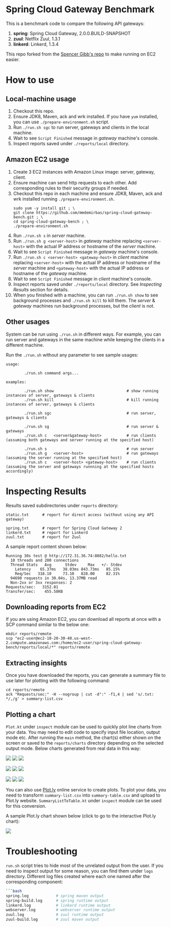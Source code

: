 Spring Cloud Gateway Benchmark
==============================

This is a benchmark code to compare the following API gateways:

1. **spring**: Spring Cloud Gateway, 2.0.0.BUILD-SNAPSHOT
2. **zuul**: Netflix Zuul, 1.3.1
3. **linkerd**: Linkerd, 1.3.4

This repo forked from the [Spencer Gibb's repo](https://github.com/spencergibb/spring-cloud-gateway-bench)
to make running on EC2 easier.



# How to use

## Local-machine usage

1. Checkout this repo.
2. Ensure JDK8, Maven, ack and wrk installed.
   If you have `yum` installed, you can use `./prepare-environment.sh` script.
3. Run `./run.sh sgc` to run server, gateways and clients in the local machine.
4. Wait to see `Script Finished` message in _gateway_ machine's console.
5. Inspect reports saved under `./reports/local` directory.



## Amazon EC2 usage

1.  Create 3 EC2 instances with Amazon Linux image: server, gateway, client.
2.  Ensure machine can send http requests to each other.
    Add corresponding rules to their security groups if needed.
3.  Checkout this repo in each machine and ensure JDK8, Maven, ack and wrk installed
    running `./prepare-environment.sh`.
    ```
    sudo yum -y install git ; \
    git clone https://github.com/mmdemirbas/spring-cloud-gateway-bench.git ; \
    cd spring-cloud-gateway-bench ; \
    ./prepare-environment.sh
    ```
4.  Run `./run.sh s` in _server_ machine.
5.  Run `./run.sh g <server-host>` in _gateway_ machine replacing
    `<server-host>` with the actual IP address or hostname of the _server_ machine.
6.  Wait to see `Script Finished` message in _gateway_ machine's console.
7.  Run `./run.sh c <server-host> <gateway-host>` in _client_ machine replacing
    `<server-host>` with the actual IP address or hostname of the _server_ machine and
    `<gateway-host>` with the actual IP address or hostname of the _gateway_ machine.
8.  Wait to see `Script Finished` message in _client_ machine's console.
9.  Inspect reports saved under `./reports/local` directory.
    See _Inspecting Results_ section for details.
10. When you finished with a machine, you can run `./run.sh show`
    to see background processes and `./run.sh kill` to kill them.
    The _server_ & _gateway_ machines run background processes, but the _client_ is not.


## Other usages

System can be run using `./run.sh` in different ways. For example, you can
run server and gateways in the same machine while keeping the clients in a
different machine.

Run the `./run.sh` without any parameter to see sample usages:

```
usage:

        ./run.sh command args...

examples:

        ./run.sh show                                # show running instances of server, gateways & clients
        ./run.sh kill                                # kill running instances of server, gateways & clients

        ./run.sh sgc                                 # run server, gateways & clients

        ./run.sh sg                                  # run server & gateways
        ./run.sh c   <server&gateway-host>           # run clients (assuming both gateways and server running at the specified host)

        ./run.sh s                                   # run server
        ./run.sh g   <server-host>                   # run gateways (assuming the server running at the specified host)
        ./run.sh c   <server-host> <gateway-host>    # run clients (assuming the server and gateways runnning at the specified hosts accordingly)
```


# Inspecting Results

Results saved subdirectories under `reports` directory:

```
static.txt      # report for direct access (without using any API gateway)

spring.txt      # report for Spring Cloud Gateway 2
linkerd.txt     # report for Linkerd
zuul.txt        # report for Zuul
```

A sample report content shown below:
```
Running 30s test @ http://172.31.36.74:8082/hello.txt
  10 threads and 200 connections
  Thread Stats   Avg      Stdev     Max   +/- Stdev
    Latency    65.37ms   38.03ms 843.73ms   85.15%
    Req/Sec   318.10     73.10   828.00     82.31%
  94690 requests in 30.04s, 13.37MB read
  Non-2xx or 3xx responses: 2
Requests/sec:   3152.01
Transfer/sec:    455.58KB
```


## Downloading reports from EC2

If you are using Amazon EC2, you can download all reports at once with a
SCP command similar to the below one:
```
mkdir reports/remote
scp "ec2-user@ec2-10-20-30-40.us-west-2.compute.amazonaws.com:/home/ec2-user/spring-cloud-gateway-bench/reports/local/*" reports/remote
```

## Extracting insights

Once you have downloaded the reports, you can generate a summary file
to use later for plotting with the following command:

```
cd reports/remote
ack "Requests/sec:" -H --nogroup | cut -d":" -f1,4 | sed 's/.txt: */,/g' > summary-list.csv
```


## Plotting a chart

`Plot.kt` under `inspect` module can be used to quickly plot line charts from your data.
You may need to edit code to specify input file location, output mode etc.
After running the `main` method, the chart(s) either shown on the screen
or saved to the `reports/charts` directory depending on the selected
output mode. Below charts generated from real data in this way:

![](reports/charts/local.png)
![](reports/charts/t2.micro.png)
![](reports/charts/m4.large.png)

![](reports/charts/c4.large.png)
![](reports/charts/c4.xlarge.png)
![](reports/charts/c4.2xlarge.png)

![](reports/charts/c5.large.png)
![](reports/charts/c5.xlarge.png)
![](reports/charts/c5.2xlarge.png)


You can also use [Plot.ly](https://plot.ly/create/) online service to create plots.
To plot your data, you need to transform `summary-list.csv` into `summary-table.csv`
and upload to Plot.ly website.
`SummaryListToTable.kt` under `inspect` module can be used for this conversion.

A sample Plot.ly chart shown below (click to go to the interactive Plot.ly chart):

[![](reports/charts/plot.ly.png)](https://plot.ly/~mmdemirbas/6/)

# Troubleshooting

`run.sh` script tries to hide most of the unrelated output from the user.
If you need to inspect output for some reason, you can find them under `logs` directory.
Different log files created where each one named after the corresponding component:

```bash
```bash
spring.log            # spring maven output
spring-build.log      # spring runtime output
linkerd.log           # linkerd runtime output
webserver.log         # webserver runtime output
zuul.log              # zuul runtime output
zuul-build.log        # zuul maven output
```
